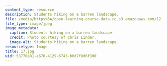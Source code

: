 ```yaml
---
content_type: resource
description: Students hiking on a barren landscape.
file: /media/https%3A/open-learning-course-data-rc.s3.amazonaws.com/12-753-geodynamics-seminar-spring-2006/53770a81a67841296743b0d7f8d6f300_17.jpg
file_type: image/jpeg
image_metadata:
  caption: Students hiking on a barren landscape.
  credit: Photo courtesy of Chris Linder.
  image-alt: Students hiking on a barren landscape.
resourcetype: Image
title: 17.jpg
uid: 53770a81-a678-4129-6743-b0d7f8d6f300
---
```

